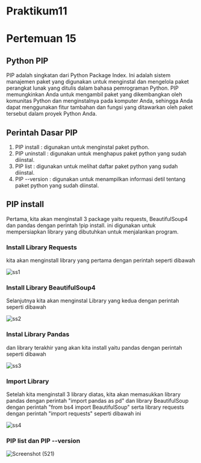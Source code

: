 # Praktikum11
# Pertemuan 15
## Python PIP
PIP adalah singkatan dari Python Package Index. Ini adalah sistem manajemen paket yang digunakan untuk menginstal dan mengelola paket perangkat lunak yang ditulis dalam bahasa pemrograman Python. PIP memungkinkan Anda untuk mengambil paket yang dikembangkan oleh komunitas Python dan menginstalnya pada komputer Anda, sehingga Anda dapat menggunakan fitur tambahan dan fungsi yang ditawarkan oleh paket tersebut dalam proyek Python Anda.

## Perintah Dasar PIP
1. PIP install   : digunakan untuk menginstal paket python.
2. PIP uninstall : digunakan untuk menghapus paket python yang sudah diinstal.
3. PIP list      : digunakan untuk melihat daftar paket python yang sudah diinstal.
4. PIP --version : digunakan untuk menampilkan informasi detil tentang paket python yang sudah diinstal.

## PIP install
Pertama, kita akan menginstall 3 package yaitu requests, BeautifulSoup4 dan pandas dengan perintah !pip install. ini digunakan untuk mempersiapkan library yang dibutuhkan untuk menjalankan program.
### Install Library Requests
kita akan menginstall library yang pertama dengan perintah seperti dibawah

![ss1](https://user-images.githubusercontent.com/115530180/213091769-b5780f2d-c580-4a01-82ee-bc99624756e9.png)

### Install Library BeautifulSoup4
Selanjutnya kita akan menginstal Library yang kedua dengan perintah seperti dibawah

![ss2](https://user-images.githubusercontent.com/115530180/213091959-fef3c246-a4f5-451d-870e-e3fc13817867.png)

### Instal Library Pandas
dan library terakhir yang akan kita install yaitu pandas dengan perintah seperti dibawah

![ss3](https://user-images.githubusercontent.com/115530180/213092084-16b22a59-a92b-4099-920e-f15d3b867b1d.png)

### Import Library
Setelah kita menginstall 3 library diatas, kita akan memasukkan library pandas dengan perintah "import pandas as pd" dan library BeautifulSoup dengan perintah "from bs4 import BeautifulSoup" serta library requests dengan perintah "import requests" seperti dibawah ini

![ss4](https://user-images.githubusercontent.com/115530180/213092310-034f32ee-9e55-4fbd-86df-c83c63d4779c.png)



### PIP list dan PIP --version
![Screenshot (521)](https://user-images.githubusercontent.com/115530180/213074243-3aabe693-d20b-42b9-8fb8-67ac7973fb20.png)


